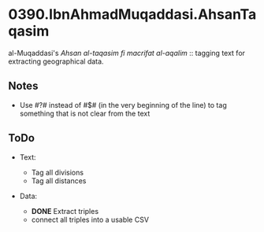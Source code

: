 # 0390.IbnAhmadMuqaddasi.AhsanTaqasim

al-Muqaddasi's _Ahsan al-taqasim fi macrifat al-aqalim_ :: tagging text for extracting geographical data.

## Notes

* Use #?# instead of #$# (in the very beginning of the line) to tag something that is not clear from the text

## ToDo

* Text:
   * Tag all divisions
   * Tag all distances 

* Data:
   * **DONE** Extract triples
   * connect all triples into a usable CSV
